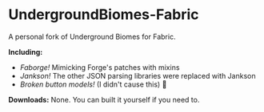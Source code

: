 # UndergroundBiomes-Fabric

A personal fork of Underground Biomes for Fabric.

**Including:**
- *Faborge!* Mimicking Forge's patches with mixins
- *Jankson!* The other JSON parsing libraries were replaced with Jankson
- *Broken button models!* (I didn't cause this) :eyes:

**Downloads:** None. You can built it yourself if you need to.
